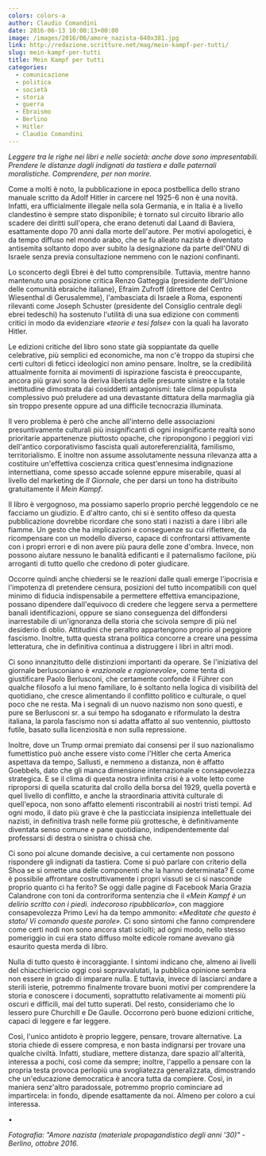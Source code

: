 ```yaml
---
colors: colors-a
author: Claudio Comandini
date: 2016-06-13 10:00:13+00:00
image: /images/2016/06/amore_nazista-640x381.jpg
link: http://redazione.scritture.net/mag/mein-kampf-per-tutti/
slug: mein-kampf-per-tutti
title: Mein Kampf per tutti
categories:
  - comunicazione
  - politica
  - società
  - storia
  - guerra
  - Ebraismo
  - Berlino
  - Hitler
  - Claudio Comandini
---
```


*Leggere tra le righe nei libri e nelle società: anche dove sono impresentabili. Prendere le distanze dagli indignati da tastiera e dalle paternali moralistiche. Comprendere, per non morire.*

Come a molti è noto, la pubblicazione in epoca postbellica dello strano manuale scritto da Adolf Hitler in carcere nel 1925-6 non è una novità. Infatti, era ufficialmente illegale nella sola Germania, e in Italia è a livello clandestino è sempre stato disponibile; è tornato sul circuito librario allo scadere dei diritti sull'opera, che erano detenuti dal Laand di Baviera, esattamente dopo 70 anni dalla morte dell'autore. Per motivi apologetici, è da tempo diffuso nel mondo arabo, che se fu alleato nazista è diventato antisemita soltanto dopo aver subito la designazione da parte dell'ONU di Israele senza previa consultazione nemmeno con le nazioni confinanti.

Lo sconcerto degli Ebrei è del tutto comprensibile. Tuttavia, mentre hanno mantenuto una posizione critica Renzo Gatteggia (presidente dell'Unione delle comunità ebraiche italiane), Efraim Zufroff (direttore del Centro Wiesenthal di Gerusalemme), l'ambasciata di Israele a Roma, esponenti rilevanti come Joseph Schuster (presidente del Consiglio centrale degli ebrei tedeschi) ha sostenuto l'utilità di una sua edizione con commenti critici in modo da evidenziare *«teorie e tesi false»* con la quali ha lavorato Hitler.

Le edizioni critiche del libro sono state già soppiantate da quelle celebrative, più semplici ed economiche, ma non c'è troppo da stupirsi che certi cultori di feticci ideologici non amino pensare. Inoltre, se la credibilità attualmente fornita ai movimenti di ispirazione fascista è preoccupante, ancora più gravi sono la deriva liberista delle presunte sinistre e la totale inettitudine dimostrata dai cosiddetti antagonismi: tale clima populista complessivo può preludere ad una devastante dittatura della marmaglia già sin troppo presente oppure ad una difficile tecnocrazia illuminata.

Il vero problema è però che anche all'interno delle associazioni presuntivamente culturali più insignificanti di ogni insignificante realtà sono prioritarie appartenenze piuttosto opache, che ripropongono i peggiori vizi dell'antico corporativismo fascista quali autoreferenzialità, familismo, territorialismo. E inoltre non assume assolutamente nessuna rilevanza atta a costituire un'effettiva coscienza critica quest'ennesima indignazione internettiana, come spesso accade solenne eppure miserabile, quasi al livello del marketing de *Il Giornale*, che per darsi un tono ha distribuito gratuitamente il *Mein Kampf*.

Il libro è vergognoso, ma possiamo saperlo proprio perché leggendolo ce ne facciamo un giudizio. E d'altro canto, chi si è sentito offeso da questa pubblicazione dovrebbe ricordare che sono stati i nazisti a dare i libri alle fiamme. Un gesto che ha implicazioni e conseguenze su cui riflettere, da ricompensare con un modello diverso, capace di confrontarsi attivamente con i propri errori e di non avere più paura delle zone d'ombra. Invece, non possono aiutare nessuno le banalità edificanti e il paternalismo facilone, più arroganti di tutto quello che credono di poter giudicare.

Occorre quindi anche chiedersi se le reazioni dalle quali emerge l'ipocrisia e l'impotenza di pretendere censura, posizioni del tutto incompatibili con quel minimo di fiducia indispensabile a permettere effettiva emancipazione, possano dipendere dall'equivoco di credere che leggere serva a permettere banali identificazioni, oppure se siano conseguenza del diffondersi inarrestabile di un'ignoranza della storia che scivola sempre di più nel desiderio di oblio. Attitudini che peraltro appartengono proprio al peggiore fascismo. Inoltre, tutta questa strana politica concorre a creare una pessima letteratura, che in definitiva continua a distruggere i libri in altri modi.

Ci sono innanzitutto delle distinzioni importanti da operare. Se l'iniziativa del giornale berlusconiano è *«razionale e ragionevole»*, come tenta di giustificare Paolo Berlusconi, che certamente confonde il Führer con qualche filosofo a lui meno familiare, lo è soltanto nella logica di visibilità del quotidiano, che cresce alimentando il conflitto politico e culturale, o quel poco che ne resta. Ma i segnali di un nuovo nazismo non sono questi, e pure se Berlusconi sr. a sui tempo ha sdoganato e riformulato la destra italiana, la parola fascismo non si adatta affatto al suo ventennio, piuttosto futile, basato sulla licenziosità e non sulla repressione.

Inoltre, dove un Trump ormai premiato dai consensi per il suo nazionalismo fumettistico può anche essere visto come l'Hitler che certa America aspettava da tempo, Sallusti, e nemmeno a distanza, non è affatto Goebbels, dato che gli manca dimensione internazionale e consapevolezza strategica. E se il clima di questa nostra infinita crisi è a volte letto come riproporsi di quella scaturita dal crollo della borsa del 1929, quella povertà e quel livello di conflitto, e anche la straordinaria attività culturale di quell'epoca, non sono affatto elementi riscontrabili ai nostri tristi tempi. Ad ogni modo, il dato più grave è che la pasticciata insipienza intellettuale dei nazisti, in definitiva trash nelle forme più grottesche, è definitivamente diventata senso comune e pane quotidiano, indipendentemente dal professarsi di destra o sinistra o chissà che.

Ci sono poi alcune domande decisive, a cui certamente non possono rispondere gli indignati da tastiera. Come si può parlare con criterio della Shoa se si omette una delle componenti che la hanno determinata? E come è possibile affrontare costruttivamente i propri vissuti se ci si nasconde proprio quanto ci ha ferito? Se oggi dalle pagine di Facebook Maria Grazia Calandrone con toni da controriforma sentenzia che il *«Mein Kampf è un delirio scritto con i piedi. indecoroso ripubblicarlo»*, con maggiore consapevolezza Primo Levi ha da tempo ammonito: *«Meditate che questo è stato/ Vi comando queste parole».* Ci sono sintomi che fanno comprendere come certi nodi non sono ancora stati sciolti; ad ogni modo, nello stesso pomeriggio in cui era stato diffuso molte edicole romane avevano già esaurito questa merda di libro.

Nulla di tutto questo è incoraggiante. I sintomi indicano che, almeno ai livelli del chiacchiericcio oggi così sopravvalutati, la pubblica opinione sembra non essere in grado di imparare nulla. E tuttavia, invece di lasciarci andare a sterili isterie, potremmo finalmente trovare buoni motivi per comprendere la storia e conoscere i documenti, soprattutto relativamente ai momenti più oscuri e difficili, mai del tutto superati. Del resto, consideriamo che lo lessero pure Churchill e De Gaulle. Occorrono però buone edizioni critiche, capaci di leggere e far leggere.

Così, l'unico antidoto è proprio leggere, pensare, trovare alternative. La storia chiede di essere compresa, e non basta indignarsi per trovare una qualche civiltà. Infatti, studiare, mettere distanza, dare spazio all'alterità, interessa a pochi, così come da sempre; inoltre, l'appello a pensare con la propria testa provoca perlopiù una svogliatezza generalizzata, dimostrando che un'educazione democratica è ancora tutta da compiere. Così, in maniera senz'altro paradossale, potremmo proprio cominciare ad impartircela: in fondo, dipende esattamente da noi. Almeno per coloro a cui interessa.

•

*Fotografia: "Amore nazista (materiale propagandistico degli anni '30)" - Berlino, ottobre 2016.*
